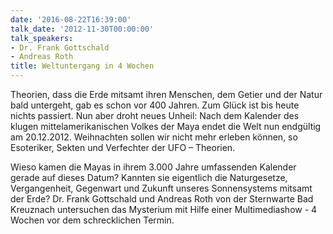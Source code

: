 ```yaml
---
date: '2016-08-22T16:39:00'
talk_date: '2012-11-30T00:00:00'
talk_speakers:
- Dr. Frank Gottschald
- Andreas Roth
title: Weltuntergang in 4 Wochen
---
```

Theorien, dass die Erde mitsamt ihren Menschen, dem Getier und der Natur bald untergeht, gab es schon vor 400 Jahren. Zum Glück ist bis heute nichts passiert. Nun aber droht neues Unheil: Nach dem Kalender des klugen mittelamerikanischen Volkes der Maya endet die Welt nun endgültig am 20.12.2012. Weihnachten sollen wir nicht mehr erleben können, so Esoteriker, Sekten und Verfechter der UFO – Theorien.

Wieso kamen die Mayas in ihrem 3.000 Jahre umfassenden Kalender gerade auf dieses Datum? Kannten sie eigentlich die Naturgesetze, Vergangenheit, Gegenwart und Zukunft unseres Sonnensystems mitsamt der Erde? Dr. Frank Gottschald und Andreas Roth von der Sternwarte Bad Kreuznach untersuchen das Mysterium mit Hilfe einer Multimediashow - 4 Wochen vor dem schrecklichen Termin.

